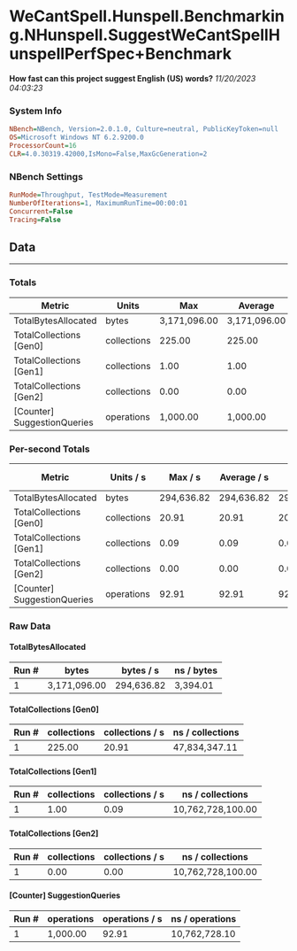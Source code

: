﻿# WeCantSpell.Hunspell.Benchmarking.NHunspell.SuggestWeCantSpellHunspellPerfSpec+Benchmark
__How fast can this project suggest English (US) words?__
_11/20/2023 04:03:23_
### System Info
```ini
NBench=NBench, Version=2.0.1.0, Culture=neutral, PublicKeyToken=null
OS=Microsoft Windows NT 6.2.9200.0
ProcessorCount=16
CLR=4.0.30319.42000,IsMono=False,MaxGcGeneration=2
```

### NBench Settings
```ini
RunMode=Throughput, TestMode=Measurement
NumberOfIterations=1, MaximumRunTime=00:00:01
Concurrent=False
Tracing=False
```

## Data
-------------------

### Totals
|          Metric |           Units |             Max |         Average |             Min |          StdDev |
|---------------- |---------------- |---------------- |---------------- |---------------- |---------------- |
|TotalBytesAllocated |           bytes |    3,171,096.00 |    3,171,096.00 |    3,171,096.00 |            0.00 |
|TotalCollections [Gen0] |     collections |          225.00 |          225.00 |          225.00 |            0.00 |
|TotalCollections [Gen1] |     collections |            1.00 |            1.00 |            1.00 |            0.00 |
|TotalCollections [Gen2] |     collections |            0.00 |            0.00 |            0.00 |            0.00 |
|[Counter] SuggestionQueries |      operations |        1,000.00 |        1,000.00 |        1,000.00 |            0.00 |

### Per-second Totals
|          Metric |       Units / s |         Max / s |     Average / s |         Min / s |      StdDev / s |
|---------------- |---------------- |---------------- |---------------- |---------------- |---------------- |
|TotalBytesAllocated |           bytes |      294,636.82 |      294,636.82 |      294,636.82 |            0.00 |
|TotalCollections [Gen0] |     collections |           20.91 |           20.91 |           20.91 |            0.00 |
|TotalCollections [Gen1] |     collections |            0.09 |            0.09 |            0.09 |            0.00 |
|TotalCollections [Gen2] |     collections |            0.00 |            0.00 |            0.00 |            0.00 |
|[Counter] SuggestionQueries |      operations |           92.91 |           92.91 |           92.91 |            0.00 |

### Raw Data
#### TotalBytesAllocated
|           Run # |           bytes |       bytes / s |      ns / bytes |
|---------------- |---------------- |---------------- |---------------- |
|               1 |    3,171,096.00 |      294,636.82 |        3,394.01 |

#### TotalCollections [Gen0]
|           Run # |     collections | collections / s |ns / collections |
|---------------- |---------------- |---------------- |---------------- |
|               1 |          225.00 |           20.91 |   47,834,347.11 |

#### TotalCollections [Gen1]
|           Run # |     collections | collections / s |ns / collections |
|---------------- |---------------- |---------------- |---------------- |
|               1 |            1.00 |            0.09 |10,762,728,100.00 |

#### TotalCollections [Gen2]
|           Run # |     collections | collections / s |ns / collections |
|---------------- |---------------- |---------------- |---------------- |
|               1 |            0.00 |            0.00 |10,762,728,100.00 |

#### [Counter] SuggestionQueries
|           Run # |      operations |  operations / s | ns / operations |
|---------------- |---------------- |---------------- |---------------- |
|               1 |        1,000.00 |           92.91 |   10,762,728.10 |


